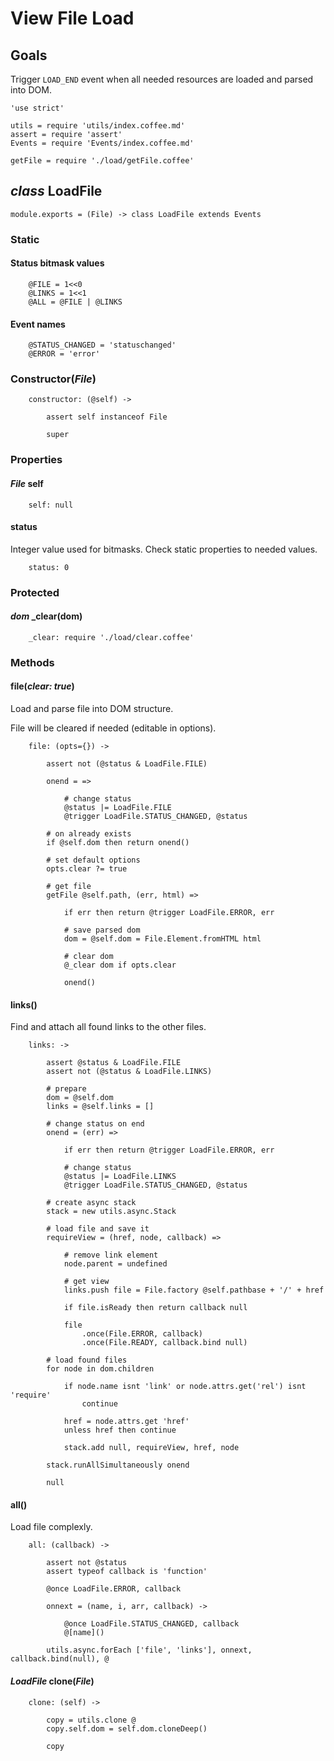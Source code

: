 View File Load
==============

Goals
-----

Trigger `LOAD_END` event when all needed resources are loaded and parsed into DOM.

	'use strict'

	utils = require 'utils/index.coffee.md'
	assert = require 'assert'
	Events = require 'Events/index.coffee.md'

	getFile = require './load/getFile.coffee'

*class* LoadFile
----------------

	module.exports = (File) -> class LoadFile extends Events

### Static

#### Status bitmask values

		@FILE = 1<<0
		@LINKS = 1<<1
		@ALL = @FILE | @LINKS

#### Event names

		@STATUS_CHANGED = 'statuschanged'
		@ERROR = 'error'

### Constructor(*File*)

		constructor: (@self) ->

			assert self instanceof File

			super

### Properties

#### *File* self

		self: null

#### status

Integer value used for bitmasks. Check static properties to needed values.

		status: 0

### Protected

#### *dom* _clear(dom)

		_clear: require './load/clear.coffee'

### Methods

#### file(*clear: true*)

Load and parse file into DOM structure.

File will be cleared if needed (editable in options).

		file: (opts={}) ->

			assert not (@status & LoadFile.FILE)

			onend = =>

				# change status
				@status |= LoadFile.FILE 
				@trigger LoadFile.STATUS_CHANGED, @status

			# on already exists
			if @self.dom then return onend()

			# set default options
			opts.clear ?= true

			# get file
			getFile @self.path, (err, html) =>

				if err then return @trigger LoadFile.ERROR, err

				# save parsed dom
				dom = @self.dom = File.Element.fromHTML html

				# clear dom
				@_clear dom if opts.clear
				
				onend()

#### links()

Find and attach all found links to the other files.

		links: ->

			assert @status & LoadFile.FILE
			assert not (@status & LoadFile.LINKS)

			# prepare
			dom = @self.dom
			links = @self.links = []

			# change status on end
			onend = (err) =>

				if err then return @trigger LoadFile.ERROR, err

				# change status
				@status |= LoadFile.LINKS 
				@trigger LoadFile.STATUS_CHANGED, @status 

			# create async stack
			stack = new utils.async.Stack

			# load file and save it
			requireView = (href, node, callback) =>

				# remove link element
				node.parent = undefined

				# get view
				links.push file = File.factory @self.pathbase + '/' + href

				if file.isReady then return callback null

				file
					.once(File.ERROR, callback)
					.once(File.READY, callback.bind null)

			# load found files
			for node in dom.children

				if node.name isnt 'link' or node.attrs.get('rel') isnt 'require'
					continue

				href = node.attrs.get 'href'
				unless href then continue

				stack.add null, requireView, href, node

			stack.runAllSimultaneously onend

			null

#### all()

Load file complexly.

		all: (callback) ->

			assert not @status
			assert typeof callback is 'function'

			@once LoadFile.ERROR, callback

			onnext = (name, i, arr, callback) ->

				@once LoadFile.STATUS_CHANGED, callback
				@[name]()

			utils.async.forEach ['file', 'links'], onnext, callback.bind(null), @

#### *LoadFile* clone(*File*)

		clone: (self) ->

			copy = utils.clone @
			copy.self.dom = self.dom.cloneDeep()

			copy